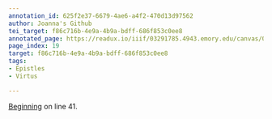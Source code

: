 ```yaml
---
annotation_id: 625f2e37-6679-4ae6-a4f2-470d13d97562
author: Joanna's Github
tei_target: f86c716b-4e9a-4b9a-bdff-686f853c0ee8
annotated_page: https://readux.io/iiif/03291785.4943.emory.edu/canvas/03291785.4943.emory.edu$20
page_index: 19
target: f86c716b-4e9a-4b9a-bdff-686f853c0ee8
tags:
- Epistles
- Virtus

---
```

<p><a title="Perseus" href="http://data.perseus.org/citations/urn:cts:latinLit:phi0893.phi005.perseus-lat1:1.1">Beginning</a> on line 41.</p>